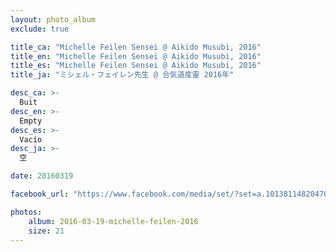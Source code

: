 ```yaml
---
layout: photo_album
exclude: true

title_ca: "Michelle Feilen Sensei @ Aikido Musubi, 2016"
title_en: "Michelle Feilen Sensei @ Aikido Musubi, 2016"
title_es: "Michelle Feilen Sensei @ Aikido Musubi, 2016"
title_ja: "ミシェル・フェイレン先生 @ 合気道産靈 2016年"

desc_ca: >-
  Buit
desc_en: >-
  Empty
desc_es: >-
  Vacío
desc_ja: >-
  空

date: 20160319

facebook_url: "https://www.facebook.com/media/set/?set=a.1013811482047055"

photos:
    album: 2016-03-19-michelle-feilen-2016
    size: 21
---
```

